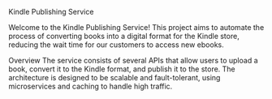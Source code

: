 

Kindle Publishing Service

Welcome to the Kindle Publishing Service! This project aims to automate the process of converting books into a digital format for the Kindle store, reducing the wait time for our customers to access new ebooks.

Overview
The service consists of several APIs that allow users to upload a book, convert it to the Kindle format, and publish it to the store. The architecture is designed to be scalable and fault-tolerant, using microservices and caching to handle high traffic.


